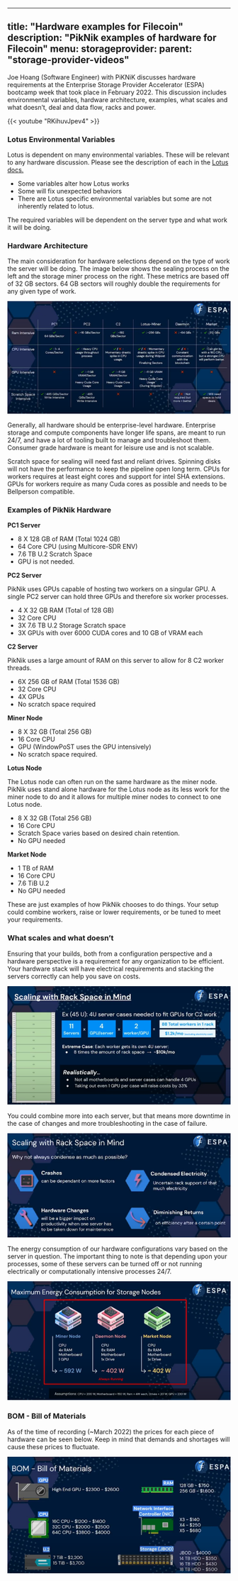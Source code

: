 
---
title: "Hardware examples for Filecoin"
description: "PikNik examples of hardware for Filecoin"
menu:
    storageprovider:
        parent: "storage-provider-videos"
---

Joe Hoang (Software Engineer) with PiKNiK discusses hardware requirements at the Enterprise Storage Provider Accelerator (ESPA) bootcamp week that took place in February 2022. This discussion includes environmental variables, hardware architecture, examples, what scales and what doesn’t, deal and data flow, racks and power.

{{< youtube "RKihuvJpev4" >}}

### Lotus Environmental Variables

Lotus is dependent on many environmental variables. These will be relevant to any hardware discussion. Please see the description of each in the [Lotus docs.](https://lotus.filecoin.io/storage-providers/setup/configuration/)

- Some variables alter how Lotus works
- Some will fix unexpected behaviors
- There are Lotus specific environmental variables but some are not inherently related to lotus.

The required variables will be dependent on the server type and what work it will be doing. 

### Hardware Architecture

The main consideration for hardware selections depend on the type of work the server will be doing. The image below shows the sealing process on the left and the storage miner process on the right. These metrics are based off of 32 GB sectors. 64 GB sectors will roughly double the requirements for any given type of work. 

![Hardware requirements chart](1.png)

Generally, all hardware should be enterprise-level hardware. Enterprise storage and compute components have longer life spans, are meant to run 24/7, and have a lot of tooling built to manage and troubleshoot them. Consumer grade hardware is meant for leisure use and is not scalable. 

Scratch space for sealing will need fast and reliant drives. Spinning disks will not have the performance to keep the pipeline open long term. CPUs for workers requires at least eight cores and support for intel SHA extensions. GPUs for workers require as many Cuda cores as possible and needs to be Bellperson compatible. 

### Examples of PikNik Hardware

**PC1 Server**

- 8 X 128 GB of RAM (Total 1024 GB)
- 64 Core CPU (using Multicore-SDR ENV)
- 7.6 TB U.2 Scratch Space
- GPU is not needed.

**PC2 Server**

PikNik uses GPUs capable of hosting two workers on a singular GPU. A single PC2 server can hold three GPUs and therefore six worker processes. 

- 4 X 32 GB RAM (Total of 128 GB)
- 32 Core CPU
- 3X 7.6 TB U.2 Storage Scratch space
- 3X GPUs with over 6000 CUDA cores and 10 GB of VRAM each

**C2 Server**

PikNik uses a large amount of RAM on this server to allow for 8 C2 worker threads. 

- 6X 256 GB of RAM (Total 1536 GB)
- 32 Core CPU
- 4X GPUs
- No scratch space required

**Miner Node**

- 8 X 32 GB (Total 256 GB)
- 16 Core CPU
- GPU (WindowPoST uses the GPU intensively)
- No scratch space required.

**Lotus Node**

The Lotus node can often run on the same hardware as the miner node. PikNik uses stand alone hardware for the Lotus node as its less work for the miner node to do and it allows for multiple miner nodes to connect to one Lotus node.

- 8 X 32 GB (Total 256 GB)
- 16 Core CPU
- Scratch Space varies based on desired chain retention.
- No GPU needed

**Market Node**

- 1 TB of RAM
- 16 Core CPU
- 7.6 TiB U.2
- No GPU needed

These are just examples of how PikNik chooses to do things. Your setup could combine workers, raise or lower requirements, or be tuned to meet your requirements. 

### What scales and what doesn’t

Ensuring that your builds, both from a configuration perspective and a hardware perspective is a requirement for any organization to be efficient. Your hardware stack will have electrical requirements and stacking the servers correctly can help you save on costs. 

![Scaling electrically diagram](2.png)

You could combine more into each server, but that means more downtime in the case of changes and more troubleshooting in the case of failure. 

![Rack Scale](3.png)

The energy consumption of our hardware configurations vary based on the server in question. The important thing to note is that depending upon your processes, some of these servers can be turned off or not running electrically or computationally intensive processes 24/7. 

![Electrical Consumption](4.png)

### BOM - Bill of Materials

As of the time of recording (~March 2022) the prices for each piece of hardware can be seen below. Keep in mind that demands and shortages will cause these prices to fluctuate. 

![Bill of Materials](5.png)
